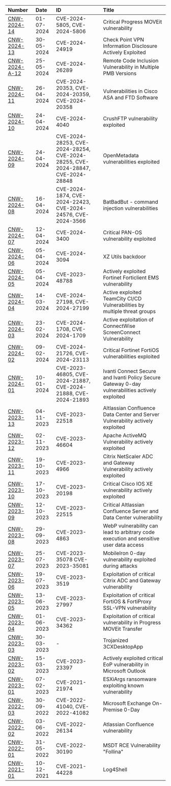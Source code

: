 
| Number | Date | ID | Title | 
|:---|:---|:---|:---|
| [CNW-2024-14](2024/CNW-2024-14_moveit.md) | 01-07-2024 | CVE-2024-5805, CVE-2024-5806 | Critical Progress MOVEit vulnerability |
| [CNW-2024-13](2024/CNW-2024-13_checkpoint.md) | 30-05-2024 | CVE-2024-24919 | Check Point VPN Information Disclosure Actively Exploited |
| [CNW-2024-A-12](2024/CNW-2024-A-12.md) | 25-05-2024 | CVE-2024-26289 | Remote Code Inclusion Vulnerability in Multiple PMB Versions |
| [CNW-2024-11](2024/CNW-2024-11_cisco-asa-ftd.md) | 26-04-2024 | CVE-2024-20353, CVE-2024-20359, CVE-2024-20358 | Vulnerabilities in Cisco ASA and FTD Software |
| [CNW-2024-10](2024/CNW-2024-10_crush.md) | 24-04-2024 | CVE-2024-4040 | CrushFTP vulnerability exploited |
| [CNW-2024-09](2024/CNW-2024-09_OpenMetadata.md) | 24-04-2024 | CVE-2024-28253, CVE-2024-28254, CVE-2024-28255, CVE-2024-28847, CVE-2024-28848 | OpenMetadata vulnerabilities exploited |
| [CNW-2024-08](2024/CNW-2024-08_batbadbut.md) | 16-04-2024 | CVE-2024-1874, CVE-2024-22423, CVE-2024-24576, CVE-2024-3566 | BatBadBut - command injection vulnerabilities |
| [CNW-2024-07](2024/CNW-2024-07_PAN-OS.md) | 12-04-2024 | CVE-2024-3400 | Critical PAN-OS vulnerability exploited |
| [CNW-2024-06](2024/CNW-2024-06_XZ-Utils.md) | 05-04-2024 | CVE-2024-3094 | XZ Utils backdoor |
| [CNW-2024-05](2024/CNW-2024-05_FortiEMS.md) | 05-04-2024 | CVE-2023-48788 | Actively exploited Fortinet Forticlient EMS vulnerability |
| [CNW-2024-04](2024/CNW-2024-04_TeamCity.md) | 14-03-2024 | CVE-2024-27198, CVE-2024-27199 | Active exploited TeamCity CI/CD Vulnerabilities by multiple threat groups |
| [CNW-2024-03](2024/CNW-2024-03_ConnectWise.md) | 23-02-2024 | CVE-2024-1708, CVE-2024-1709 | Active exploitation of ConnectWise ScreenConnect Vulnerability |
| [CNW-2024-02](2024/CNW-2024-02_FortiOS.md) | 09-02-2024 | CVE-2024-21726, CVE-2024-23113 | Critical Fortinet FortiOS vulnerabilities exploited |
| [CNW-2024-01](2024/CNW-2024-01_Ivanti-Gateways.md) | 10-01-2024 | CVE-2023-46805, CVE-2024-21887, CVE-2024-21888, CVE-2024-21893 | Ivanti Connect Secure and Ivanti Policy Secure Gateway 0-day vulnerabilities actively exploited |
| [CNW-2023-13](2023/CVE-2023-22518_Confluence-Data-Center-Server.md) | 04-11-2023 | CVE-2023-22518 | Altlassian Confluence Data Center and Server Vulnerability actively exploited |
| [CNW-2023-12](2023/CVE-2023-46604_Apache-ActiveMQ.md) | 02-11-2023 | CVE-2023-46604 | Apache ActiveMQ Vulnerability actively exploited |
| [CNW-2023-11](CVE-2023-4966_Citrix_ADC_Gateway.md) | 19-10-2023 | CVE-2023-4966 | Citrix NetScaler ADC and Gateway Vulnerability actively exploited |
| [CNW-2023-10](2023/CVE-2023-20198_Cisco-IOS-XE.md) | 17-10-2023 | CVE-2023-20198 | Critical Cisco IOS XE vulnerability actively exploited |
| [CNW-2023-09](2023/CVE-2023-22515_Confluence-Data-Center-Server.md) | 12-10-2023 | CVE-2023-22515 | Critical Altlassian Confluence Server and Data Center vulnerability |
| [CNW-2023-08](2023/CVE-2023-4863_WebP.md) | 29-09-2023 | CVE-2023-4863 | WebP vulnerability can lead to arbitrary code execution and sensitive user data access |
| [CNW-2023-07](2023/CVE-2023-35078_MobileIron.md) | 25-07-2023 | CVE-2023-35078 CVE-2023-35081 | MobileIron 0-day vulnerability exploited during attacks |
| [CNW-2023-06](2023/CVE-2023-3519_Citrix_ADC_Gateway.md) | 19-07-2023 | CVE-2023-3519 | Exploitation of critical Citrix ADC and Gateway vulnerability | 
| [CNW-2023-05](2023/CVE-2023-27997_FortiOS.md) | 13-06-2023 | CVE-2023-27997 | Exploitation of critical FortiOS & FortiProxy SSL-VPN vulnerability | 
| [CNW-2023-04](2023/CVE-2023-34362_MOVEit.md) | 01-06-2023 | CVE-2023-34362 | Exploitation of critical vulnerability in Progress MOVEit Transfer | 
| [CNW-2023-03](2023/3CX-DesktopApp.md) | 30-03-2023 | - | Trojanized 3CXDesktopApp |
| [CNW-2023-02](2023/CVE-2023-23397.md) | 15-03-2023 | CVE-2023-23397 | Actively exploited critical EoP vulnerability in Microsoft Outlook |
| [CNW-2023-01](2023/CVE-2021-21974_VMware-ESXi.md) | 07-02-2023 | CVE-2021-21974 | ESXiArgs ransomware exploiting known vulnerability |
| [CNW-2022-03](2022/CVE-2022-41040_CVE-2022-41082.md) | 30-09-2022 | CVE-2022-41040, CVE-2022-41082 | Microsoft Exchange On-Premise 0-Day |
| [CNW-2022-02](2022/CVE-2022-26134-Confluence.md) | 03-06-2022 | CVE-2022-26134 | Atlassian Confluence vulnerability |
| [CNW-2022-01](2022/CVE-2022-30190_Follina.md)  | 31-05-2022 | CVE-2022-30190 | MSDT RCE Vulnerability "Follina" |
| [CNW-2021-01](2021/log4j.md) | 10-12-2021 | CVE-2021-44228 | Log4Shell | 
